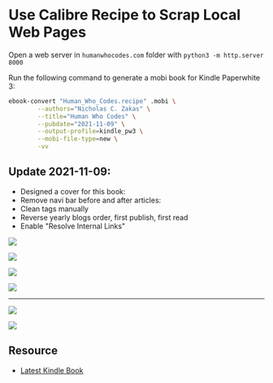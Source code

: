 # Use Calibre Recipe to Scrap Local Web Pages

Open a web server in `humanwhocodes.com` folder with `python3 -m http.server 8000`


Run the following command to generate a mobi book for Kindle Paperwhite 3:


```sh
ebook-convert "Human_Who_Codes.recipe" .mobi \
        --authors="Nicholas C. Zakas" \
        --title="Human Who Codes" \
        --pubdate="2021-11-09" \
        --output-profile=kindle_pw3 \
        --mobi-file-type=new \
        -vv
```

## Update 2021-11-09:

 - Designed a cover for this book:
 - Remove navi bar before and after articles:
 - Clean tags manually
 - Reverse yearly blogs order, first publish, first read
 - Enable "Resolve Internal Links"

![](humanwhocodes.com/images/cover.jpg)

![](images/hwc.jpg)

![](images/03.png)

![](images/04.png)

---

![](images/01.png)

![](images/02.png)

## Resource

 - [Latest Kindle Book](https://t.me/master_thyself/296)

